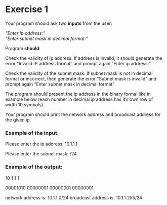 # Exercise 1

Your program should ask two **inputs** from the user:

*“Enter Ip address:”*  
*“Enter subnet mask in decimal format:”*

Program **should**:

Check the validity of ip address. If address is invalid, it should generate the error “Invalid IP address format” and prompt again “Enter ip address:”

Check the validity of the subnet mask. If subnet mask is not in decimal format or incorrect, then generate the error “Subnet mask is invalid” and prompt again “Enter subnet mask in decimal format”

The program should present the ip address in the binary formal like in example below (each number in decimal ip address has it’s own row of width 10 symbols).

Your program should print the network address and broadcast address for the given ip.

### Example of the input:

Please enter the ip address: 10.1.1.1

Please enter the subnet mask: /24

### Example of the output:

   10         1         1          1

00001010	00000001	00000001	00000001

network address is: 10.1.1.0/24 
broadcast address is: 10.1.1.255/24 
